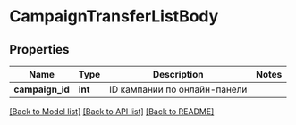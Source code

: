 # CampaignTransferListBody

## Properties
Name | Type | Description | Notes
------------ | ------------- | ------------- | -------------
**campaign_id** | **int** | ID кампании по онлайн-панели | 

[[Back to Model list]](../README.md#documentation-for-models) [[Back to API list]](../README.md#documentation-for-api-endpoints) [[Back to README]](../README.md)


